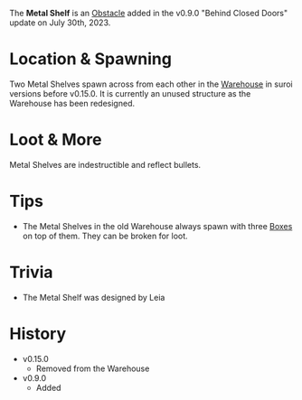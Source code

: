 The **Metal Shelf** is an [Obstacle](/obstacles) added in the v0.9.0 "Behind Closed Doors" update on July 30th, 2023.

# Location & Spawning

Two Metal Shelves spawn across from each other in the [Warehouse](/buildings/warehouse) in suroi versions before v0.15.0. It is currently an unused structure as the Warehouse has been redesigned.

# Loot & More

Metal Shelves are indestructible and reflect bullets.

# Tips

- The Metal Shelves in the old Warehouse always spawn with three [Boxes](/obstacles/boxes) on top of them. They can be broken for loot.

# Trivia

- The Metal Shelf was designed by Leia

# History
- v0.15.0
  - Removed from the Warehouse
- v0.9.0
  - Added